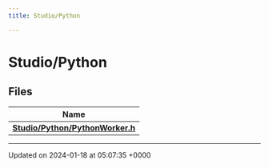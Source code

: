 ```yaml
---
title: Studio/Python

---
```


# Studio/Python



## Files

| Name           |
| -------------- |
| **[Studio/Python/PythonWorker.h](../Files/PythonWorker_8h.md#file-pythonworker.h)**  |






-------------------------------

Updated on 2024-01-18 at 05:07:35 +0000
